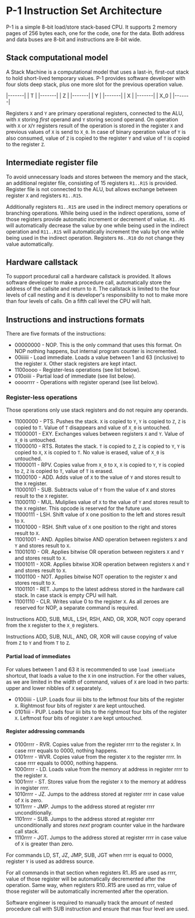# P-1 Instruction Set Architecture

P-1 is a simple 8-bit load/store stack-based CPU. It supports
2 memory pages of 256 bytes each, one for the code, one for 
the data. Both address and data buses are 8-bit and instructions
are 8-bit wide.

## Stack computational model

A Stack Machine is a computational model that uses a last-in, first-out stack to hold short-lived temporary values.
P-1 provides software developer with four slots deep stack, plus one more slot for the previous operation value.

|-------|
|   T   |
|-------|
|   Z   |
|-------|
|   Y   |
|-------|
|   X   |
|-------|
|  X_0  |
|-------|

Registers `X` and `Y` are primary operational registers, connected to the ALU, with `X` storing 
*first* operand and `Y` storing second operand. On operation with `X` or `X`/`Y` registers 
result of the operation is stored in the register `X` and previous values of `X` is send to
`X_0`. In case of binary operation value of `Y` is also consumed, value of `Z` is copied to
 the register `Y` and value of `T` is copied to the register `Z`. 

## Intermediate register file

To avoid unnecessary loads and stores between the memory and the stack, an additional 
register file, consisting of 15 registers `R1..R15` is provided. Register file is not connected to the 
ALU, but allows exchange between register `X` and registers `R1..R15`.

Additionally registers `R1..R15` are used in the indirect memory operations or branching operations. 
While being used in the indirect operations, some of those registers provide automatic increment or
decrement of value. `R1..R5` will automatically decrease the value by one while being used in the 
indirect operation and `R11..R15` will automatically increment the valu byt one while being used in the
indirect operation. Registers `R6..R10` do not change they value automatically.

## Hardware callstack

To support procedural call a hardware callstack is provided. It allows software developer to make a 
procedure call, automatically store the address of the callsite and return to it. The callstack is 
limited to the four levels of call nesting and it is developer's responsibility to not to make more
than four levels of calls. On a fifth call level the CPU will halt.

## Instructions and instructions formats

There are five formats of the instructions:

* 00000000 - NOP. This is the only command that uses this format. On NOP nothing happens, 
  but internal program counter is incremented.
* 00iiiiii - Load immediate. Loads a value between 1 and 63 (inclusive) to the register `X`. Other 
  stack registers are kept intact.
* 1100oooo - Register-less operations (see list below).
* 010oiiii - Partial load of immediate (see list below).
* oooorrrr - Operations with register operand (see list below).

### Register-less operations

Those operations only use stack registers and do not require any operands.

* 11000000 - PTS. Pushes the stack. `X` is copied to `Y`, `Y` is copied to `Z`,
  `Z` is copied to `T`. Value of `T` disappears and value of `X_0` is untouched.
* 11000001 - EXY. Exchanges values between registers `X` and `Y`. Value of `X_0` is untouched.
* 11000010 - RTS. Rotates the stack. `T` is copied to `Z`, `Z` is copied to `Y`, 
  `Y` is copied to `X`, `X` is copied to `T`. No value is erased, value of `X_0` is untouched.
* 11000011 - RPV. Copies value from `X_0` to `X`, `X` is copied to `Y`, `Y` is copied
  to `Z`, `Z` is copied to `T`, value of `T` is erased.
* 11000100 - ADD. Adds value of `X` to the value of `Y` and stores result to the `X` register.
* 11000101 - SUB. Subtracts value of `Y` from the value of `X` and stores result to the `X` register.
* 11000110 - MUL. Muliplies value of `X` to the value of `Y` and stores result to the `X` register. 
  This opcode is reserved for the future use.
* 11000111 - LSH. Shift value of `X` one position to the left and stores result to `X`.
* 11001000 - RSH. Shift value of `X` one position to the right and stores result to `X`.
* 11001001 - AND. Applies bitwise AND operation between registers `X` and `Y` and stores result to `X`.
* 11001010 - OR. Applies bitwise OR operation between registers `X` and `Y` and stores result to `X`.
* 11001011 - XOR. Applies bitwise XOR operation between registers `X` and `Y` and stores result to `X`.
* 11001100 - NOT. Applies bitwise NOT operation to the register `X` and stores result to `X`.
* 11001101 - RET. Jumps to the latest address stored in the hardware call stack. 
In case stack is empty CPU will halt.
* 11001110 - CLR. Writes value 0 to the register `X`. As all zeroes are reserved for NOP, a separate command is required.

Instructions ADD, SUB, MUL, LSH, RSH, AND, OR, XOR, NOT copy operand from the `X` register to the `X_0` registers.

Instructions ADD, SUB, NUL, AND, OR, XOR will cause copying of value from `Z` to `Y` and from `T` to `Z`.

#### Partial load of immediates

For values between 1 and 63 it is recommended to use `load immediate` shortcut, that loads a value to the `X` 
in one instruction. For the other values, as we are limited in the width of command, values of `X` are load in two 
parts: upper and lower nibbles of `X` separately.

* 0100iiii - LUP. Loads four iiii bits to the leftmost four bits of the register `X`. Rightmost four bits of 
  register `X` are kept untouched.
* 0101iiii - PUP. Loads four iiii bits to the rightmost four bits of the register `X`. Leftmost four bits of 
  register `X` are kept untouched.

#### Register addressing commands

* 0100rrrr - RVR. Copies value from the register rrrr to the register `X`. In case rrrr equals to 0000, nothing happens.
* 0101rrrr - WVR. Copies value from the register `X` to the register rrrr. In case rrrr equals to 0000, nothing happens.
* 1000rrrr - LD. Loads value from the memory at address in register rrrr to the register `X`. 
* 1001rrrr - ST. Stores value from the register `X` to the memory at address in register rrrr.
* 1010rrrr - JZ. Jumps to the address stored at register rrrr in case value of `X` is zero. 
* 1011rrrr - JMP. Jumps to the address stored at register rrrr unconditionally. 
* 1101rrrr - SUB. Jumps to the address stored at register rrrr unconditionally and stores *next* program counter value in the hardware call stack. 
* 1110rrrr - JGT. Jumps to the address stored at register rrrr in case value of `X` is greater than zero.

For commands LD, ST, JZ, JMP, SUB, JGT when rrrr is equal to 0000, register `Y` is used as address source.

For all commands in that section when registers R1..R5 are used as rrrr, value of those register will be automatically decremented after the operation.
Same way, when registers R10..R15 are used as rrrr, value of those register will be automatically incremented after the operation.

Software engineer is required to manually track the amount of nested procedure call with SUB instruction and ensure that max four level are used.